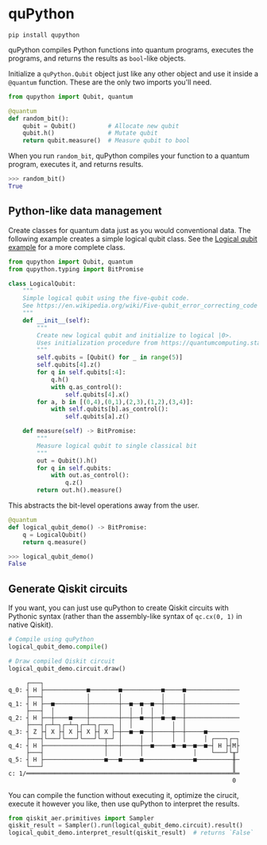 # quPython

```
pip install qupython
```

quPython compiles Python functions into quantum programs, executes the
programs, and returns the results as `bool`-like objects.

Initialize a `quPython.Qubit` object just like any other object and use it
inside a `@quantum` function. These are the only two imports you'll need.

```python
from qupython import Qubit, quantum

@quantum
def random_bit():
    qubit = Qubit()         # Allocate new qubit
    qubit.h()               # Mutate qubit
    return qubit.measure()  # Measure qubit to bool
```

When you run `random_bit`, quPython compiles your function to a quantum
program, executes it, and returns results.

```python
>>> random_bit()
True
```

## Python-like data management

Create classes for quantum data just as you would conventional data. The
following example creates a simple logical qubit class. See the [Logical qubit
example](https://github.com/frankharkins/quPython/blob/main/examples/logical-qubit.md)
for a more complete class.

```python
from qupython import Qubit, quantum
from qupython.typing import BitPromise

class LogicalQubit:
    """
    Simple logical qubit using the five-qubit code.
    See https://en.wikipedia.org/wiki/Five-qubit_error_correcting_code
    """
    def __init__(self):
        """
        Create new logical qubit and initialize to logical |0>.
        Uses initialization procedure from https://quantumcomputing.stackexchange.com/a/14449
        """
        self.qubits = [Qubit() for _ in range(5)]
        self.qubits[4].z()
        for q in self.qubits[:4]:
            q.h()
            with q.as_control():
                self.qubits[4].x()
        for a, b in [(0,4),(0,1),(2,3),(1,2),(3,4)]:
            with self.qubits[b].as_control():
                self.qubits[a].z()

    def measure(self) -> BitPromise:
        """
        Measure logical qubit to single classical bit
        """
        out = Qubit().h()
        for q in self.qubits:
            with out.as_control():
                q.z()
        return out.h().measure()
```

This abstracts the bit-level operations away from the user.

```python
@quantum
def logical_qubit_demo() -> BitPromise:
    q = LogicalQubit()
    return q.measure()
```

```python
>>> logical_qubit_demo()
False
```

## Generate Qiskit circuits

If you want, you can just use quPython to create Qiskit circuits with Pythonic
syntax (rather than the assembly-like syntax of `qc.cx(0, 1)` in native
Qiskit).

```python
# Compile using quPython
logical_qubit_demo.compile()

# Draw compiled Qiskit circuit
logical_qubit_demo.circuit.draw()
```

```
     ┌───┐                                                       
q_0: ┤ H ├────────────■────────■───────────■─────■───────────────
     ├───┤            │        │           │     │               
q_1: ┤ H ├──■─────────┼────────┼──■──■──■──┼─────┼───────────────
     ├───┤  │         │        │  │  │  │  │     │               
q_2: ┤ H ├──┼────■────┼────────┼──┼──■──┼──■──■──┼───────────────
     ├───┤┌─┴─┐┌─┴─┐┌─┴─┐┌───┐ │  │     │     │  │               
q_3: ┤ Z ├┤ X ├┤ X ├┤ X ├┤ X ├─┼──■──■──┼─────┼──┼─────■─────────
     ├───┤└───┘└───┘└───┘└─┬─┘ │     │  │     │  │     │ ┌───┐┌─┐
q_4: ┤ H ├─────────────────┼───┼─────┼──■─────■──■──■──■─┤ H ├┤M├
     ├───┤                 │   │     │              │    └───┘└╥┘
q_5: ┤ H ├─────────────────■───■─────■──────────────■──────────╫─
     └───┘                                                     ║ 
c: 1/══════════════════════════════════════════════════════════╩═
                                                               0 
```

You can compile the function without executing it, optimize the cirucit,
execute it however you like, then use quPython to interpret the results.

```python
from qiskit_aer.primitives import Sampler
qiskit_result = Sampler().run(logical_qubit_demo.circuit).result()
logical_qubit_demo.interpret_result(qiskit_result)  # returns `False`
```
